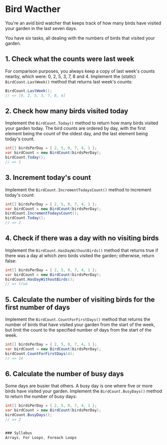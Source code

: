 ﻿# Bird Wacther

You're an avid bird watcher that keeps track of how many birds have visited your garden in the last seven days.

You have six tasks, all dealing with the numbers of birds that visited your garden.

## 1. Check what the counts were last week

For comparison purposes, you always keep a copy of last week's counts nearby, which were: 0, 2, 5, 3, 7, 8 and 4. Implement the (*static*) `BirdCount.LastWeek()` method that returns last week's counts:

```c#
BirdCount.LastWeek();
// => [0, 2, 5, 3, 7, 8, 4]
```

## 2. Check how many birds visited today

Implement the `BirdCount.Today()` method to return how many birds visited your garden today. The bird counts are ordered by day, with the first element being the count of the oldest day, and the last element being today's count.

```c#
int[] birdsPerDay = { 2, 5, 0, 7, 4, 1 };
var birdCount = new BirdCount(birdsPerDay);
birdCount.Today();
// => 1
```

## 3. Increment today's count

Implement the `BirdCount.IncrementTodaysCount()` method to increment today's count:

```c#
int[] birdsPerDay = { 2, 5, 0, 7, 4, 1 };
var birdCount = new BirdCount(birdsPerDay);
birdCount.IncrementTodaysCount();
birdCount.Today();
// => 2
```

## 4. Check if there was a day with no visiting birds

Implement the `BirdCount.HasDayWithoutBirds()` method that returns true if there was a day at which zero birds visited the garden; otherwise, return false:

```c#
int[] birdsPerDay = { 2, 5, 0, 7, 4, 1 };
var birdCount = new BirdCount(birdsPerDay);
birdCount.HasDayWithoutBirds();
// => true
```

## 5. Calculate the number of visiting birds for the first number of days

Implement the `BirdCount.CountForFirstDays()` method that returns the number of birds that have visited your garden from the start of the week, but limit the count to the specified number of days from the start of the week.

```c#
int[] birdsPerDay = { 2, 5, 0, 7, 4, 1 };
var birdCount = new BirdCount(birdsPerDay);
birdCount.CountForFirstDays(4);
// => 14
```

## 6. Calculate the number of busy days

Some days are busier that others. A busy day is one where five or more birds have visited your garden. Implement the `BirdCount.BusyDays()` method to return the number of busy days:

```c#
int[] birdsPerDay = { 2, 5, 0, 7, 4, 1 };
var birdCount = new BirdCount(birdsPerDay);
birdCount.BusyDays();
// => 2


### Syllabus
Arrays, For Loops, Foreach Loops
